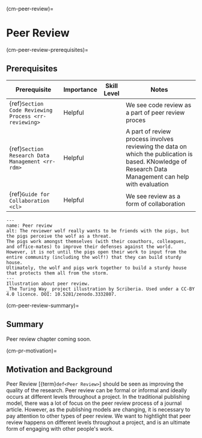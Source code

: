 (cm-peer-review)=
# Peer Review

(cm-peer-review-prerequisites)=
## Prerequisites

| Prerequisite | Importance | Skill Level | Notes |
| -------------|----------|------|----|
| {ref}`Section Code Reviewing Process <rr-reviewing>` | Helpful | | We see code review as a part of peer review proces |
| {ref}`Section Research Data Management <rr-rdm>` | Helpful |  | A part of review process involves reviewing the data on which the publication is based. KNowledge of Research Data Management can help with evaluation |
| {ref}`Guide for Collaboration <cl>` | Helpful |  | We see review as a form of collaboration |

```{figure} ../figures/peer-review-process.jpg
---
name: Peer review
alt: The reviewer wolf really wants to be friends with the pigs, but the pigs perceive the wolf as a threat.
The pigs work amongst themselves (with their coauthors, colleagues, and office-mates) to improve their defenses against the world.
However, it is not until the pigs open their work to input from the entire community (including the wolf!) that they can build sturdy house.
Ultimately, the wolf and pigs work together to build a sturdy house that protects them all from the storm.
---
Illustration about peer review.
_The Turing Way_ project illustration by Scriberia. Used under a CC-BY 4.0 licence. DOI: 10.5281/zenodo.3332807.

```

(cm-peer-review-summary)=
## Summary

Peer review chapter coming soon.

(cm-pr-motivation)=
## Motivation and Background

Peer Review [{term}`def<Peer Review>`] should be seen as improving the quality of the research. 
Peer review can be formal or informal and ideally occurs at different levels throughout a project. 
In the traditional publishing model, there was a lot of focus on the peer review process of a journal article.
However, as the publishing models are changing, it is necessary to pay attention to other types of peer review.
We want to hightlight that peer review happens on different levels throughout a project, and is an ultimate form of engaging with other people's work.

